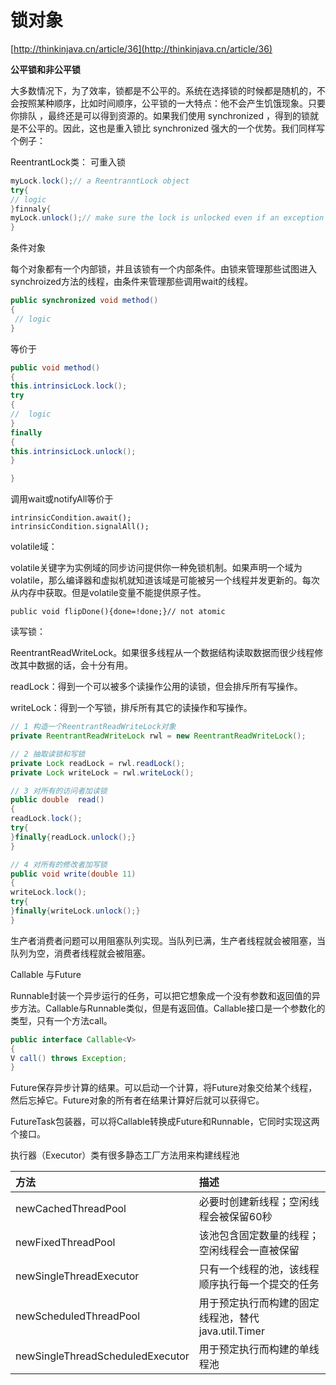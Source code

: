 # 锁对象

[http://thinkinjava.cn/article/36](http://thinkinjava.cn/article/36)

**公平锁和非公平锁**

大多数情况下，为了效率，锁都是不公平的。系统在选择锁的时候都是随机的，不会按照某种顺序，比如时间顺序，公平锁的一大特点：他不会产生饥饿现象。只要你排队 ，最终还是可以得到资源的。如果我们使用 synchronized ，得到的锁就是不公平的。因此，这也是重入锁比 synchronized 强大的一个优势。我们同样写个例子：

ReentrantLock类： 可重入锁

```java
myLock.lock();// a ReentranntLock object
try{
// logic
}finnaly{
myLock.unlock();// make sure the lock is unlocked even if an exception is thrown
}
```

条件对象

每个对象都有一个内部锁，并且该锁有一个内部条件。由锁来管理那些试图进入synchroized方法的线程，由条件来管理那些调用wait的线程。

```java
public synchronized void method()
{
 // logic
}
```

等价于

```java
public void method()
{
this.intrinsicLock.lock();
try
{
//  logic
}
finally
{
this.intrinsicLock.unlock();
}

}
```

调用wait或notifyAll等价于

```text
intrinsicCondition.await();
intrinsicCondition.signalAll();
```

volatile域：

volatile关键字为实例域的同步访问提供你一种免锁机制。如果声明一个域为volatile，那么编译器和虚拟机就知道该域是可能被另一个线程并发更新的。每次从内存中获取。但是volatile变量不能提供原子性。

```text
public void flipDone(){done=!done;}// not atomic
```

读写锁：

ReentrantReadWriteLock。如果很多线程从一个数据结构读取数据而很少线程修改其中数据的话，会十分有用。

readLock：得到一个可以被多个读操作公用的读锁，但会排斥所有写操作。

writeLock：得到一个写锁，排斥所有其它的读操作和写操作。

```java
// 1 构造一个ReentrantReadWriteLock对象
private ReentrantReadWriteLock rwl = new ReentrantReadWriteLock();

// 2 抽取读锁和写锁
private Lock readLock = rwl.readLock();
private Lock writeLock = rwl.writeLock();

// 3 对所有的访问者加读锁
public double  read()
{
readLock.lock();
try{
}finally{readLock.unlock();}
}

// 4 对所有的修改者加写锁
public void write(double 11)
{
writeLock.lock();
try{
}finally{writeLock.unlock();}
}
```

生产者消费者问题可以用阻塞队列实现。当队列已满，生产者线程就会被阻塞，当队列为空，消费者线程就会被阻塞。

Callable 与Future

Runnable封装一个异步运行的任务，可以把它想象成一个没有参数和返回值的异步方法。Callable与Runnable类似，但是有返回值。Callable接口是一个参数化的类型，只有一个方法call。

```java
public interface Callable<V>
{
V call() throws Exception;
}
```

Future保存异步计算的结果。可以启动一个计算，将Future对象交给某个线程，然后忘掉它。Future对象的所有者在结果计算好后就可以获得它。

FutureTask包装器，可以将Callable转换成Future和Runnable，它同时实现这两个接口。

执行器（Executor）类有很多静态工厂方法用来构建线程池

| 方法 | 描述 |
| :--- | :--- |
| newCachedThreadPool | 必要时创建新线程；空闲线程会被保留60秒 |
| newFixedThreadPool | 该池包含固定数量的线程；空闲线程会一直被保留 |
| newSingleThreadExecutor | 只有一个线程的池，该线程顺序执行每一个提交的任务 |
| newScheduledThreadPool | 用于预定执行而构建的固定线程池，替代java.util.Timer |
| newSingleThreadScheduledExecutor | 用于预定执行而构建的单线程池 |

